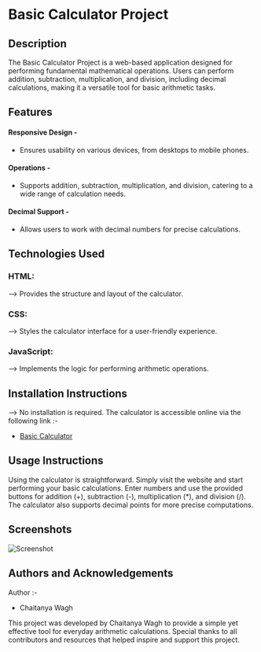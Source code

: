 # Basic Calculator Project
## Description

The Basic Calculator Project is a web-based application designed for performing fundamental mathematical operations. Users can perform addition, subtraction, multiplication, and division, including decimal calculations, making it a versatile tool for basic arithmetic tasks.

## Features

#### Responsive Design -
- Ensures usability on various devices, from desktops to mobile phones.

#### Operations -
- Supports addition, subtraction, multiplication, and division, catering to a wide range of calculation needs.

#### Decimal Support -
- Allows users to work with decimal numbers for precise calculations.

## Technologies Used

### HTML: 
--> Provides the structure and layout of the calculator.
### CSS: 
--> Styles the calculator interface for a user-friendly experience.
### JavaScript: 
--> Implements the logic for performing arithmetic operations.

## Installation Instructions
--> No installation is required. The calculator is accessible online via the following link :-
- [Basic Calculator](https://technocalculator.netlify.app/)

## Usage Instructions
Using the calculator is straightforward. Simply visit the website and start performing your basic calculations. Enter numbers and use the provided buttons for addition (+), subtraction (-), multiplication (*), and division (/). The calculator also supports decimal points for more precise computations.

## Screenshots
![Screenshot](https://nothing/)

## Authors and Acknowledgements
Author :-
- Chaitanya Wagh

This project was developed by Chaitanya Wagh to provide a simple yet effective tool for everyday arithmetic calculations. Special thanks to all contributors and resources that helped inspire and support this project.
